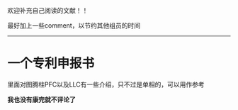 欢迎补充自己阅读的文献！！

最好加上一些comment，以节约其他组员的时间

---

# 一个专利申报书

里面对图腾柱PFC以及LLC有一些介绍，只不过是单相的，可以用作参考

**我也没有康完就不评论了**

